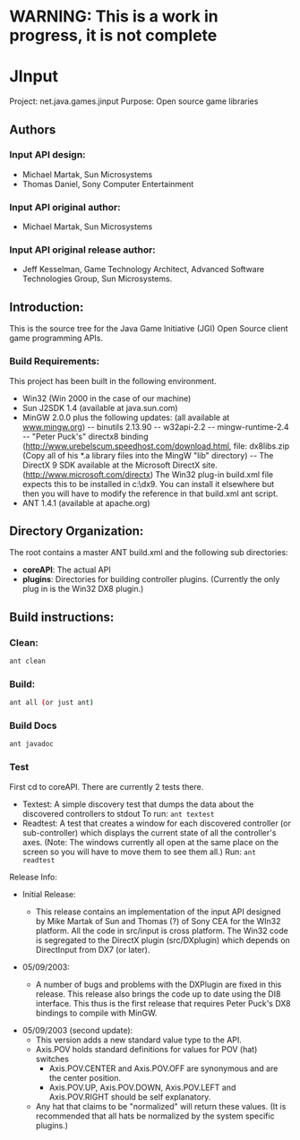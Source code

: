 # WARNING: This is a work in progress, it is not complete
# JInput
Project: net.java.games.jinput
Purpose: Open source game libraries

## Authors
### Input API design:
- Michael Martak, Sun Microsystems
- Thomas Daniel, Sony Computer Entertainment
### Input API original author:
- Michael Martak, Sun Microsystems
### Input API original release author:
- Jeff Kesselman, Game Technology Architect, Advanced Software Technologies Group, Sun Microsystems.


## Introduction:

This is the source tree for the Java Game Initiative (JGI) Open Source
client game programming APIs.

### Build Requirements:
This project has been built in the following environment.
 - Win32 (Win 2000 in the case of our machine)
 - Sun J2SDK 1.4 (available at java.sun.com)
 - MinGW 2.0.0  plus the following updates: (all available at www.mingw.org)
     -- binutils 2.13.90
     -- w32api-2.2
     -- mingw-runtime-2.4
     -- "Peter Puck's" directx8 binding
	(http://www.urebelscum.speedhost.com/download.html, file: dx8libs.zip
	(Copy all of his *.a library files into the MingW "lib" directory)
     -- The DirectX 9 SDK available at the Microsoft DirectX site.
	(http://www.microsoft.com/directx)
	The Win32 plug-in build.xml file expects this to be installed in
	c:\dx9.  You can install it elsewhere but then you will have to modify
	the reference in that build.xml ant script.
 - ANT 1.4.1 (available at apache.org)


## Directory Organization:

The root contains a master ANT build.xml and the following sub directories:
 - **coreAPI**:  The actual API
 - **plugins**:  Directories for building controller plugins.
		(Currently the only plug in is the Win32 DX8 plugin.)

## Build instructions:

### Clean:
 ``` bash
 ant clean
 ```
### Build:
``` bash
ant all (or just ant)
```
### Build Docs
 ``` bash
 ant javadoc
 ```
### Test
First cd to coreAPI.  There are currently 2 tests there.
- Textest: A simple discovery test that dumps
    the data about the discovered controllers to stdout
    To run: ```ant textest```
- Readtest:  A test that creates a window for each discovered
    controller (or sub-controller) which displays the
    current state of all the controller's axes.
    (Note: The windows currently all open at the same
     place on the screen so you will have to move them to
     see them all.)
    Run: ```ant readtest```

Release Info:
* Initial Release:
    - This release contains an implementation of the input
    API designed by Mike Martak of Sun and Thomas (?) of Sony CEA for
    the WIn32 platform.  All the code in src/input is cross platform. The
    Win32 code is segregated to the DirectX plugin (src/DXplugin) which
    depends on DirectInput from DX7 (or later).

* 05/09/2003:
    - A number of bugs and problems with the DXPlugin are fixed in this
    release.  This release also brings the code up to date using the DI8
    interface.  This thus is the first release that requires Peter Puck's
    DX8 bindings to compile with MinGW.

- 05/09/2003 (second update):
     * This version adds a new standard value type to the API.
     * Axis.POV holds standard definitions for values for POV (hat) switches
        * Axis.POV.CENTER and Axis.POV.OFF are synonymous and are
            the center position.
        * Axis.POV.UP, Axis.POV.DOWN, Axis.POV.LEFT and Axis.POV.RIGHT
           should be self explanatory.
    * Any hat that claims to be "normalized" will return these values. (It is
    recommended that all hats be normalized by the system specific plugins.)

